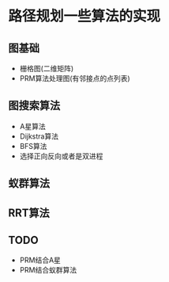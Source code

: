 # 路径规划一些算法的实现
## 图基础
* 栅格图(二维矩阵)
* PRM算法处理图(有邻接点的点列表)
## 图搜索算法
* A星算法
* Dijkstra算法
* BFS算法
* 选择正向反向或者是双进程
## 蚁群算法
## RRT算法
## TODO
* PRM结合A星
* PRM结合蚁群算法
